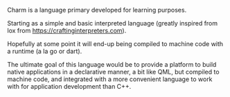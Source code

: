 Charm is a language primary developed for learning purposes.

Starting as a simple and basic interpreted language (greatly inspired from lox
from https://craftinginterpreters.com).

Hopefully at some point it will end-up being compiled to machine code with a runtime
(a la go or dart).

The ultimate goal of this language would be to provide a platform to build native applications in a declarative manner,
a bit like QML, but compiled to machine code, and integrated with a more convenient language to work with for
application development than C++.
